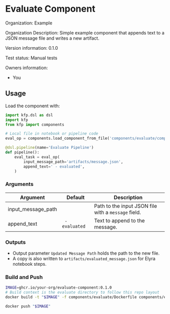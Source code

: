 # Evaluate Component

Organization: Example

Organization Description: Simple example component that appends text to a JSON message file and writes a new artifact.

Version information: 0.1.0

Test status: Manual tests

Owners information:
 - You

## Usage

Load the component with:

```python
import kfp.dsl as dsl
import kfp
from kfp import components

# Local file in notebook or pipeline code
eval_op = components.load_component_from_file('components/evaluate/component.yaml')

@dsl.pipeline(name='Evaluate Pipeline')
def pipeline():
    eval_task = eval_op(
        input_message_path='artifacts/message.json',
        append_text=' - evaluated',
    )
```

### Arguments

| Argument | Default | Description |
|----------|---------|-------------|
| input_message_path |  | Path to the input JSON file with a `message` field. |
| append_text | ` - evaluated` | Text to append to the message. |

### Outputs
- Output parameter `Updated Message Path` holds the path to the new file.
- A copy is also written to `artifacts/evaluated_message.json` for Elyra notebook steps.

### Build and Push

```bash
IMAGE=ghcr.io/your-org/evaluate-component:0.1.0
# Build context is the evaluate directory to follow this repo layout
docker build -t "$IMAGE" -f components/evaluate/Dockerfile components/evaluate

docker push "$IMAGE"
```
